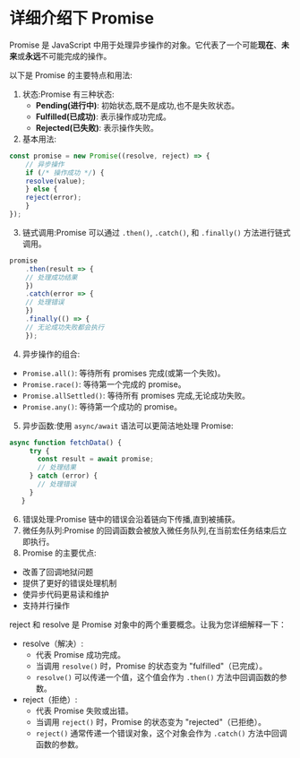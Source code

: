 # 详细介绍下 Promise

Promise 是 JavaScript 中用于处理异步操作的对象。它代表了一个可能**现在**、**未来**或**永远**不可能完成的操作。

以下是 Promise 的主要特点和用法:
1. 状态:Promise 有三种状态:
    - **Pending(进行中)**: 初始状态,既不是成功,也不是失败状态。
    - **Fulfilled(已成功)**: 表示操作成功完成。
    - **Rejected(已失败)**: 表示操作失败。
2. 基本用法:
```js
const promise = new Promise((resolve, reject) => {
    // 异步操作
    if (/* 操作成功 */) {
    resolve(value);
    } else {
    reject(error);
    }
});
```
3. 链式调用:Promise 可以通过 `.then()`, `.catch()`, 和 `.finally()` 方法进行链式调用。
```js
promise
    .then(result => {
    // 处理成功结果
    })
    .catch(error => {
    // 处理错误
    })
    .finally(() => {
    // 无论成功失败都会执行
    });
```
4. 异步操作的组合:
- `Promise.all()`: 等待所有 promises 完成(或第一个失败)。
- `Promise.race()`: 等待第一个完成的 promise。
- `Promise.allSettled()`: 等待所有 promises 完成,无论成功失败。
- `Promise.any()`: 等待第一个成功的 promise。

5. 异步函数:使用 `async/await` 语法可以更简洁地处理 Promise:
```js
async function fetchData() {
     try {
       const result = await promise;
       // 处理结果
     } catch (error) {
       // 处理错误
     }
   }
```
6. 错误处理:Promise 链中的错误会沿着链向下传播,直到被捕获。
7. 微任务队列:Promise 的回调函数会被放入微任务队列,在当前宏任务结束后立即执行。
8. Promise 的主要优点:
- 改善了回调地狱问题
- 提供了更好的错误处理机制
- 使异步代码更易读和维护
- 支持并行操作

reject 和 resolve 是 Promise 对象中的两个重要概念。让我为您详细解释一下：
- resolve（解决）:
  - 代表 Promise 成功完成。
  - 当调用 `resolve()` 时，Promise 的状态变为 "fulfilled"（已完成）。
  - `resolve()` 可以传递一个值，这个值会作为 `.then()` 方法中回调函数的参数。
- reject（拒绝）:
    - 代表 Promise 失败或出错。
    - 当调用 `reject()` 时，Promise 的状态变为 "rejected"（已拒绝）。
    - `reject()` 通常传递一个错误对象，这个对象会作为 `.catch()` 方法中回调函数的参数。


